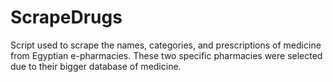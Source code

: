 # ScrapeDrugs
Script used to scrape the names, categories, and prescriptions of medicine from Egyptian e-pharmacies. 
These two specific pharmacies were selected due to their bigger database of medicine. 
